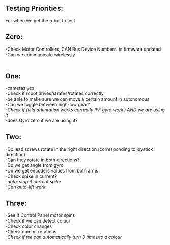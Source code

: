 <h2>Testing Priorities:</h2>
<p>
For when we get the robot to test 
</p>

<h2>Zero:</h2>
<p>
  -Check Motor Controllers, CAN Bus Device Numbers, is firmware updated <br/>
  -Can we communicate wirelessly <br/><br/>
 </p>


<h2> One: </h2>
<p>
  -cameras yes <br/>
  -Check if robot drives/strafes/rotates correctly <br/>
  -be able to make sure we can move a certain amount in autonomous <br/>
  -Can we toggle between high-low gear? <br/>
  <i> -Check if field orientation works correctly IFF gyro works AND we are using it </i><br/>
  -does Gyro zero if we are using it? <br/>
 </p>


<h2> Two: </h2>
<p>
  -Do lead screws rotate in the right direction (corresponding to joystick direction) <br/>
    -Can they rotate in both directions? <br/>
  -Do we get angle from gyro <br/>
  -Do we get encoders values from both arms <br/>
  -Check spike in current? <br/>
    <i>-auto-stop if current spike</i> <br/>
  <i>-Can auto-lift work </i><br/>
 </p>


<h2> Three: </h2>
<p>
  -See if Control Panel motor spins <br/>
  -Check if we can detect colour <br/>
    -Check color changes <br/>
  -Check num of rotations <br/>
    <i>-Check if we can automatically turn 3 times/to a colour</i> <br/>
  </p>
